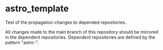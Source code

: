 # astro_template
Test of the propagation changes to depended repositories.

All changes made to the main branch of this repository should be mirrored in the dependent repositories.
Dependent repositories are defined by the pattern "astro-".
